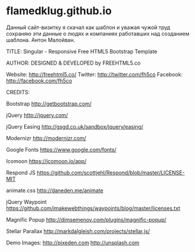 # flamedklug.github.io


Данный сайт-визитку я скачал как шаблон и уважая чужой труд сохраняю 
эти данные о людях и компаниях работавших над созданием шаблона. 
Антон Малойван.

TITLE: 
Singular - Responsive Free HTML5 Bootstrap Template

AUTHOR:
DESIGNED & DEVELOPED by FREEHTML5.co

Website: http://freehtml5.co/
Twitter: http://twitter.com/fh5co
Facebook: http://facebook.com/fh5co


CREDITS:

Bootstrap
http://getbootstrap.com/

jQuery
http://jquery.com/

jQuery Easing
http://gsgd.co.uk/sandbox/jquery/easing/

Modernizr
http://modernizr.com/

Google Fonts
https://www.google.com/fonts/

Icomoon
https://icomoon.io/app/

Respond JS
https://github.com/scottjehl/Respond/blob/master/LICENSE-MIT

animate.css
http://daneden.me/animate

jQuery Waypoint
https://github.com/imakewebthings/waypoints/blog/master/licenses.txt

Magnific Popup
http://dimsemenov.com/plugins/magnific-popup/

Stellar Parallax
http://markdalgleish.com/projects/stellar.js/

Demo Images:
http://pixeden.com
http://unsplash.com

